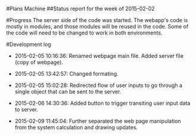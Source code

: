 #Plans Machine
##Status report for the week of 2015-02-02

#Progress
The server side of the code was started. The webapp's code is mostly in modules, and those modules will be reused in the code. Some of the code will need to be changed to work in both environments.

#Development log
* 2015-02-05 10:16:36: Renamed webpage main file. Added server file (copy of webpage).
* 2015-02-05 13:42:57: Changed formating.
* 2015-02-05 15:02:28: Redirected flow of user inputs to go through a single object that can be sent to the server.
* 2015-02-06 14:30:36: Added button to trigger transiting user input data to server.

* 2015-02-09 11:45:04: Further separated the web page manipulation from the system calculation and drawing updates.
